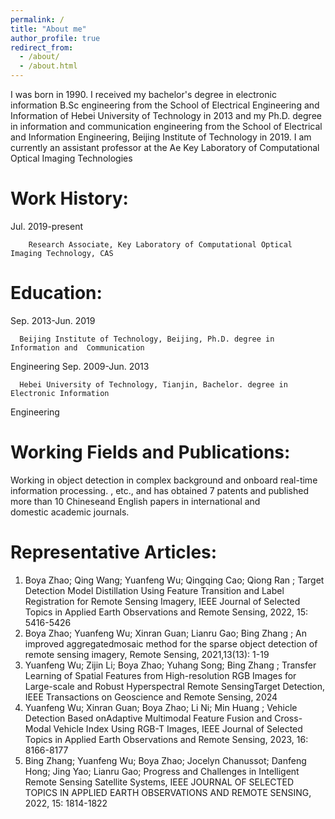 ```yaml
---
permalink: /
title: "About me"
author_profile: true
redirect_from: 
  - /about/
  - /about.html
---
```


I was born in 1990. I received my bachelor's degree in electronic information B.Sc engineering from the School of Electrical Engineering and Information of Hebei University of Technology in 2013 and my Ph.D. degree in information and communication engineering from the School of Electrical and Information Engineering, Beijing Institute of Technology in 2019.
I am currently an assistant professor at the Ae Key Laboratory of Computational Optical Imaging Technologies

Work History: 
======
Jul. 2019-present
        
        Research Associate, Key Laboratory of Computational Optical Imaging Technology, CAS
        
Education: 
======
Sep. 2013-Jun. 2019
      
      Beijing Institute of Technology, Beijing, Ph.D. degree in Information and  Communication 
Engineering
 Sep. 2009-Jun. 2013
      
      Hebei University of Technology, Tianjin, Bachelor. degree in Electronic Information 
Engineering

Working Fields and Publications:
======

 Working in  object detection in complex background and onboard real-time information processing. , etc., 
   and has obtained 7 patents and published more than 10 Chineseand English papers in international and    
   domestic academic journals. 

Representative Articles: 
======
1. Boya Zhao; Qing Wang; Yuanfeng Wu; Qingqing Cao; Qiong Ran ; Target Detection Model 
Distillation Using Feature Transition and Label Registration for Remote Sensing Imagery, IEEE 
Journal of Selected Topics in Applied Earth Observations and Remote Sensing, 2022, 15: 
5416-5426 
2. Boya Zhao; Yuanfeng Wu; Xinran Guan; Lianru Gao; Bing Zhang ; An improved 
aggregatedmosaic method for the sparse object detection of remote sensing imagery, Remote 
Sensing, 2021,13(13): 1-19 
3. Yuanfeng Wu; Zijin Li; Boya Zhao; Yuhang Song; Bing Zhang ; Transfer Learning of Spatial
 Features from High-resolution RGB Images for Large-scale and Robust Hyperspectral Remote 
SensingTarget Detection, IEEE Transactions on Geoscience and Remote Sensing, 2024 
4. Yuanfeng Wu; Xinran Guan; Boya Zhao; Li Ni; Min Huang ; Vehicle Detection Based
 onAdaptive Multimodal Feature Fusion and Cross-Modal Vehicle Index Using RGB-T Images, 
IEEE Journal of Selected Topics in Applied Earth Observations and Remote Sensing, 2023, 16: 
8166-8177 
5. Bing Zhang; Yuanfeng Wu; Boya Zhao; Jocelyn Chanussot; Danfeng Hong; Jing Yao; Lianru
 Gao; Progress and Challenges in Intelligent Remote Sensing Satellite Systems, IEEE JOURNAL OF 
SELECTED TOPICS IN APPLIED EARTH OBSERVATIONS AND REMOTE SENSING, 2022, 
15: 1814-1822

